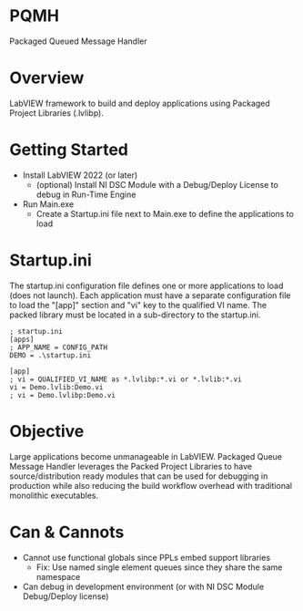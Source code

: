 # PQMH
Packaged Queued Message Handler

# Overview

LabVIEW framework to build and deploy applications using
Packaged Project Libraries (.lvlibp).

# Getting Started

- Install LabVIEW 2022 (or later)
  - (optional) Install NI DSC Module with a Debug/Deploy License to debug in Run-Time Engine
- Run Main.exe
  - Create a Startup.ini file next to Main.exe to define the applications to load

  


# Startup.ini

The startup.ini configuration file defines one or more applications to load (does not launch).
Each application must have a separate configuration file to load the "\[app]" section
and "vi" key to the qualified VI name. The packed library must be located in a sub-directory
to the startup.ini.

```
; startup.ini
[apps]
; APP_NAME = CONFIG_PATH
DEMO = .\startup.ini

[app]
; vi = QUALIFIED_VI_NAME as *.lvlibp:*.vi or *.lvlib:*.vi
vi = Demo.lvlib:Demo.vi
; vi = Demo.lvlibp:Demo.vi

```

# Objective

Large applications become unmanageable in LabVIEW. Packaged Queue Message Handler leverages 
the Packed Project Libraries to have source/distribution ready modules that can be used for
debugging in production while also reducing the build workflow overhead with traditional monolithic
executables.

# Can & Cannots

- Cannot use functional globals since PPLs embed support libraries
  - Fix: Use named single element queues since they share the same namespace
- Can debug in development environment (or with NI DSC Module Debug/Deploy license)
